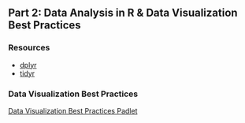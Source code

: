 ## Part 2: Data Analysis in R & Data Visualization Best Practices

### Resources
- [dplyr](ttps://dplyr.tidyverse.org/)
- [tidyr](https://tidyr.tidyverse.org/)

### Data Visualization Best Practices

[Data Visualization Best Practices Padlet](https://padlet.com/jaschilling/air_R)

